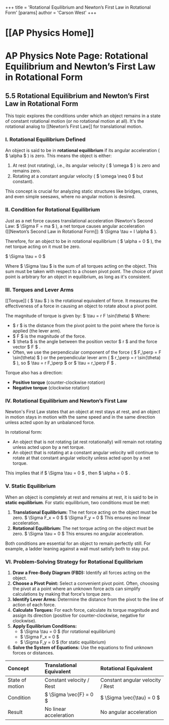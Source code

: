+++
 title = 'Rotational Equilibrium and Newton’s First Law in Rotational Form'
[params]
	author = 'Carson West'
+++
# [[AP Physics Home]]
# AP Physics Note Page: Rotational Equilibrium and Newton’s First Law in Rotational Form

## 5.5 Rotational Equilibrium and Newton’s First Law in Rotational Form

This topic explores the conditions under which an object remains in a state of constant rotational motion (or no rotational motion at all). It's the rotational analog to [[Newton’s First Law]] for translational motion.

### I. Rotational Equilibrium Defined

An object is said to be in **rotational equilibrium** if its angular acceleration ( $ \alpha $ ) is zero. This means the object is either:
1.  At rest (not rotating), i.e., its angular velocity ( $ \omega $ ) is zero and remains zero.
2.  Rotating at a constant angular velocity ( $ \omega \neq 0 $  but constant).

This concept is crucial for analyzing static structures like bridges, cranes, and even simple seesaws, where no angular motion is desired.

### II. Condition for Rotational Equilibrium

Just as a net force causes translational acceleration (Newton's Second Law:  $ \Sigma F = ma $ ), a net torque causes angular acceleration ([[Newton’s Second Law in Rotational Form]]:  $ \Sigma \tau = I \alpha $ ).

Therefore, for an object to be in rotational equilibrium ( $ \alpha = 0 $ ), the net torque acting on it must be zero.

 $  \Sigma \tau = 0  $ 

Where  $ \Sigma \tau $  is the sum of all torques acting on the object. This sum must be taken with respect to a chosen pivot point. The choice of pivot point is arbitrary for an object in equilibrium, as long as it's consistent.

### III. Torques and Lever Arms

[[Torque]] ( $ \tau $ ) is the rotational equivalent of force. It measures the effectiveness of a force in causing an object to rotate about a pivot point.

The magnitude of torque is given by:
 $  \tau = r F \sin(\theta)  $ 
Where:
*    $ r $  is the distance from the pivot point to the point where the force is applied (the lever arm).
*    $ F $  is the magnitude of the force.
*    $ \theta $  is the angle between the position vector  $ r $  and the force vector  $ F $ .
*   Often, we use the perpendicular component of the force ( $ F_\perp = F \sin(\theta) $ ) or the perpendicular lever arm ( $ r_\perp = r \sin(\theta) $ ), so  $ \tau = r F_\perp $  or  $ \tau = r_\perp F $ .

Torque also has a direction:
*   **Positive torque** (counter-clockwise rotation)
*   **Negative torque** (clockwise rotation)

### IV. Rotational Equilibrium and Newton’s First Law

Newton's First Law states that an object at rest stays at rest, and an object in motion stays in motion with the same speed and in the same direction unless acted upon by an unbalanced force.

In rotational form:
*   An object that is not rotating (at rest rotationally) will remain not rotating unless acted upon by a net torque.
*   An object that is rotating at a constant angular velocity will continue to rotate at that constant angular velocity unless acted upon by a net torque.

This implies that if  $ \Sigma \tau = 0 $ , then  $ \alpha = 0 $ .

### V. Static Equilibrium

When an object is completely at rest and remains at rest, it is said to be in **static equilibrium**. For static equilibrium, two conditions must be met:

1.  **Translational Equilibrium:** The net force acting on the object must be zero.
     $  \Sigma F_x = 0  $ 
     $  \Sigma F_y = 0  $ 
    This ensures no linear acceleration.
2.  **Rotational Equilibrium:** The net torque acting on the object must be zero.
     $  \Sigma \tau = 0  $ 
    This ensures no angular acceleration.

Both conditions are essential for an object to remain perfectly still. For example, a ladder leaning against a wall must satisfy both to stay put.

### VI. Problem-Solving Strategy for Rotational Equilibrium

1.  **Draw a Free-Body Diagram (FBD):** Identify all forces acting on the object.
2.  **Choose a Pivot Point:** Select a convenient pivot point. Often, choosing the pivot at a point where an unknown force acts can simplify calculations by making that force's torque zero.
3.  **Identify Lever Arms:** Determine the distance from the pivot to the line of action of each force.
4.  **Calculate Torques:** For each force, calculate its torque magnitude and assign its direction (positive for counter-clockwise, negative for clockwise).
5.  **Apply Equilibrium Conditions:**
    *    $ \Sigma \tau = 0 $  (for rotational equilibrium)
    *    $ \Sigma F_x = 0 $ 
    *    $ \Sigma F_y = 0 $  (for static equilibrium)
6.  **Solve the System of Equations:** Use the equations to find unknown forces or distances.

| Concept             | Translational Equivalent | Rotational Equivalent |
| :------------------ | :----------------------- | :-------------------- |
| State of motion     | Constant velocity / Rest | Constant angular velocity / Rest |
| Condition           |  $ \Sigma \vec{F} = 0 $      |  $ \Sigma \vec{\tau} = 0 $  |
| Result              | No linear acceleration   | No angular acceleration |